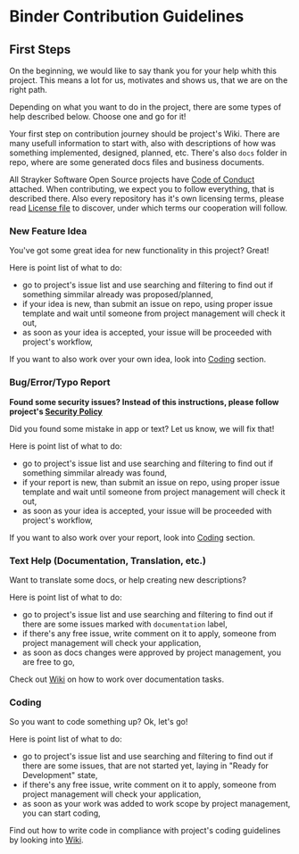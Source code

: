 # Binder Contribution Guidelines

## First Steps

On the beginning, we would like to say thank you for your help whith this project. This means a lot for us, motivates and shows us, that we are on the right path.

Depending on what you want to do in the project, there are some types of help described below. Choose one and go for it!

Your first step on contribution journey should be project's Wiki. There are many usefull information to start with, also with descriptions of how was something implemented, designed, planned, etc. There's also `docs` folder in repo, where are some generated docs files and business documents.

All Strayker Software Open Source projects have [Code of Conduct](/CODE_OF_CONDUCT.md) attached. When contributing, we expect you to follow everything, that is described there. Also every repository has it's own licensing terms, please read [License file](/LICENSE.md) to discover, under which terms our cooperation will follow.

### New Feature Idea

You've got some great idea for new functionality in this project? Great!

Here is point list of what to do:

- go to project's issue list and use searching and filtering to find out if something simmilar already was proposed/planned,
- if your idea is new, than submit an issue on repo, using proper issue template and wait until someone from project management will check it out,
- as soon as your idea is accepted, your issue will be proceeded with project's workflow,

If you want to also work over your own idea, look into [Coding](#coding) section.

### Bug/Error/Typo Report

__Found some security issues? Instead of this instructions, please follow project's [Security Policy](https://github.com/Strayker-Software/Binder/security/policy)__

Did you found some mistake in app or text? Let us know, we will fix that!

Here is point list of what to do:

- go to project's issue list and use searching and filtering to find out if something simmilar already was found,
- if your report is new, than submit an issue on repo, using proper issue template and wait until someone from project management will check it out,
- as soon as your idea is accepted, your issue will be proceeded with project's workflow,

If you want to also work over your report, look into [Coding](#coding) section.

### Text Help (Documentation, Translation, etc.)

Want to translate some docs, or help creating new descriptions?

Here is point list of what to do:

- go to project's issue list and use searching and filtering to find out if there are some issues marked with `documentation` label,
- if there's any free issue, write comment on it to apply, someone from project management will check your application,
- as soon as docs changes were approved by project management, you are free to go,

Check out [Wiki](https://github.com/Strayker-Software/Binder/wiki) on how to work over documentation tasks.

### Coding

So you want to code something up? Ok, let's go!

Here is point list of what to do:

- go to project's issue list and use searching and filtering to find out if there are some issues, that are not started yet, laying in "Ready for Development" state,
- if there's any free issue, write comment on it to apply, someone from project management will check your application,
- as soon as your work was added to work scope by project management, you can start coding,

Find out how to write code in compliance with project's coding guidelines by looking into [Wiki](https://github.com/Strayker-Software/Binder/wiki).
